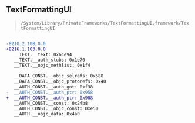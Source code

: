 ## TextFormattingUI

> `/System/Library/PrivateFrameworks/TextFormattingUI.framework/TextFormattingUI`

```diff

-8210.2.108.0.0
+8216.1.103.0.0
   __TEXT.__text: 0x6ce94
   __TEXT.__auth_stubs: 0x1e70
   __TEXT.__objc_methlist: 0x1f4

   __DATA_CONST.__objc_selrefs: 0x588
   __DATA_CONST.__objc_protorefs: 0x40
   __AUTH_CONST.__auth_got: 0xf38
-  __AUTH_CONST.__auth_ptr: 0x958
+  __AUTH_CONST.__auth_ptr: 0x988
   __AUTH_CONST.__const: 0x24b8
   __AUTH_CONST.__objc_const: 0xe50
   __AUTH.__objc_data: 0x4a0

```
